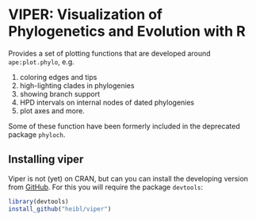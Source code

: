 # VIPER: Visualization of Phylogenetics and Evolution with R

Provides a set of plotting functions that are developed around `ape:plot.phylo`, e.g. 
1. coloring edges and tips
1. high-lighting clades in phylogenies
1. showing branch support
1. HPD intervals on internal nodes of dated phylogenies
1. plot axes 
and more.

Some of these function have been formerly included in the deprecated package `phyloch`.

## Installing viper

Viper is not (yet) on CRAN, but can you can install the developing version from
[GitHub](https://github.com/heibl/viper). For this you will require
the package `devtools`:

``` r
library(devtools)
install_github("heibl/viper")
```
